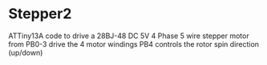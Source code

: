# Stepper2
ATTiny13A code to drive a 28BJ-48 DC 5V 4 Phase 5 wire stepper motor from
PB0-3 drive the 4 motor windings
PB4 controls the rotor spin direction (up/down)
